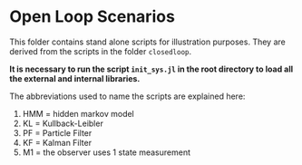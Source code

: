 # Open Loop Scenarios

This folder contains stand alone scripts for illustration purposes. They are derived from the scripts in the folder `closedloop`.

**It is necessary to run the script `init_sys.jl` in the root directory to load all the external and internal libraries.**

The abbreviations used to name the scripts are explained here:

1) HMM = hidden markov model
2) KL = Kullback-Leibler
3) PF = Particle Filter
4) KF = Kalman Filter
5) M1 = the observer uses 1 state measurement

